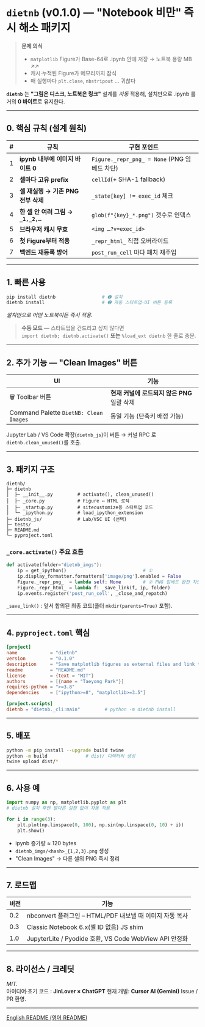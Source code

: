 # **`dietnb` (v0.1.0) — "Notebook 비만" 즉시 해소 패키지**

> **문제 의식**  
> * `matplotlib` Figure가 Base-64로 .ipynb 안에 저장 → 노트북 용량 MB ↗︎↗︎  
> * 캐시·누적된 Figure가 메모리까지 잠식  
> * 매 실행마다 `plt.close`, `nbstripout` … 귀찮다  

**`dietnb`** 는 **"그림은 디스크, 노트북은 링크"** 설계를 *자동* 적용해, 설치만으로 .ipynb 를 거의 **0 바이트**로 유지한다.

---

## 0. 핵심 규칙 (설계 원칙)

| # | 규칙 | 구현 포인트 |
|---|---|----|
| 1 | **ipynb 내부에 이미지 바이트 0** | `Figure._repr_png_ = None` (PNG 임베드 차단) |
| 2 | **셀마다 고유 prefix** | `cellId`(+ SHA-1 fallback) |
| 3 | **셀 재실행 → 기존 PNG 전부 삭제** | `_state[key] != exec_id` 체크 |
| 4 | **한 셀 안 여러 그림 → `_1,_2,…`** | `glob(f"{key}_*.png")` 갯수로 인덱스 |
| 5 | **브라우저 캐시 무효** | `<img …?v=exec_id>` |
| 6 | **첫 Figure부터 적용** | `_repr_html_` 직접 오버라이드 |
| 7 | **백엔드 재등록 방어** | `post_run_cell` 마다 패치 재주입 |

---

## 1. 빠른 사용

```bash
pip install dietnb                 # ➊ 설치
dietnb install                     # ➋ 자동 스타트업·UI 버튼 등록
```

*설치만으로 어떤 노트북이든 즉시 적용.*

> **수동 모드** — 스타트업을 건드리고 싶지 않다면  
> `import dietnb; dietnb.activate()` **또는** `%load_ext dietnb` 한 줄로 충분.

---

## 2. 추가 기능 — "Clean Images" 버튼

| UI | 기능 |
|----|---|
| 🗑 Toolbar 버튼 | **현재 커널에 로드되지 않은 PNG** 일괄 삭제 |
| Command Palette `DietNB: Clean Images` | 동일 기능 (단축키 배정 가능) |

Jupyter Lab / VS Code 확장(`dietnb_js`)이 버튼 → 커널 RPC 로 `dietnb.clean_unused()`를 호출.

---

## 3. 패키지 구조

```
dietnb/
├─ dietnb
│  ├─ __init__.py         # activate(), clean_unused()
│  ├─ _core.py            # Figure ↔ HTML 로직
│  ├─ _startup.py         # sitecustomize용 스타트업 코드
│  └─ _ipython.py         # load_ipython_extension
├─ dietnb_js/             # Lab/VSC UI (선택)
├─ tests/
├─ README.md
└─ pyproject.toml
```

### `_core.activate()` 주요 흐름

```python
def activate(folder="dietnb_imgs"):
    ip = get_ipython()                            # ①
    ip.display_formatter.formatters['image/png'].enabled = False
    Figure._repr_png_  = lambda self: None        # ② PNG 임베드 완전 차단
    Figure._repr_html_ = lambda f: _save_link(f, ip, folder)
    ip.events.register('post_run_cell', _close_and_repatch)
```

`_save_link()` : 앞서 합의된 최종 코드(폴더 `mkdir(parents=True)` 포함).

---

## 4. `pyproject.toml` 핵심

```toml
[project]
name            = "dietnb"
version         = "0.1.0"
description     = "Save matplotlib figures as external files and link them, keeping notebooks tiny."
readme          = "README.md"
license         = {text = "MIT"}
authors         = [{name = "Taeyong Park"}]
requires-python = ">=3.8"
dependencies    = ["ipython>=8", "matplotlib>=3.5"]

[project.scripts]
dietnb = "dietnb._cli:main"         # python -m dietnb install
```

---

## 5. 배포

```bash
python -m pip install --upgrade build twine
python -m build              # dist/ 디렉터리 생성
twine upload dist/*
```

---

## 6. 사용 예

```python
import numpy as np, matplotlib.pyplot as plt
# dietnb 설치 후엔 별다른 설정 없이 자동 적용

for i in range(3):
    plt.plot(np.linspace(0, 100), np.sin(np.linspace(0, 10) + i))
    plt.show()
```

* ipynb 증가량 ≈ 120 bytes  
* `dietnb_imgs/<hash>_{1,2,3}.png` 생성  
* "Clean Images" → 다른 셀의 PNG 즉시 정리

---

## 7. 로드맵

| 버전 | 기능 |
|---|---|
| 0.2  | nbconvert 플러그인 – HTML/PDF 내보낼 때 이미지 자동 복사 |
| 0.3  | Classic Notebook 6.x(셀 ID 없음) JS shim |
| 1.0  | JupyterLite / Pyodide 호환, VS Code WebView API 안정화 |

---

## 8. 라이선스 / 크레딧

*MIT.*  
아이디어·초기 코드 : **JinLover × ChatGPT**
현재 개발: **Cursor AI (Gemini)**
Issue / PR 환영.

---
[English README (영어 README)](README.md) 